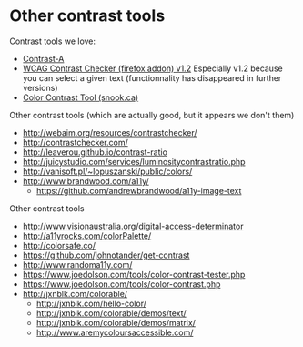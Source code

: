 # Other contrast tools

Contrast tools we love:

* [Contrast-A](http://www.dasplankton.de/ContrastA/)
* [WCAG Contrast Checker (firefox addon) v1.2](https://addons.mozilla.org/fr/firefox/addon/wcag-contrast-checker/versions/?page=1#version-1.2) Especially v1.2 because you can select a given text (functionnality has disappeared in further versions)
* [Color Contrast Tool (snook.ca)](http://snook.ca/technical/colour_contrast/colour.html)

Other contrast tools (which are actually good, but it appears we don't them)
* http://webaim.org/resources/contrastchecker/
* http://contrastchecker.com/
* http://leaverou.github.io/contrast-ratio
* http://juicystudio.com/services/luminositycontrastratio.php
* http://vanisoft.pl/~lopuszanski/public/colors/
* http://www.brandwood.com/a11y/ 
  * https://github.com/andrewbrandwood/a11y-image-text

Other contrast tools 
* http://www.visionaustralia.org/digital-access-determinator
* http://a11yrocks.com/colorPalette/
* http://colorsafe.co/
* https://github.com/johnotander/get-contrast
* http://www.randoma11y.com/
* https://www.joedolson.com/tools/color-contrast-tester.php
* https://www.joedolson.com/tools/color-contrast.php
* http://jxnblk.com/colorable/
  * http://jxnblk.com/hello-color/
  * http://jxnblk.com/colorable/demos/text/
  * http://jxnblk.com/colorable/demos/matrix/
  * http://www.aremycoloursaccessible.com/



